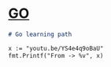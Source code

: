 # [GO](https://en.wikipedia.org/wiki/Go_programming_language) <br>

```markdown
# Go learning path

x := "youtu.be/YS4e4q9oBaU"
fmt.Printf("From -> %v", x)

```
